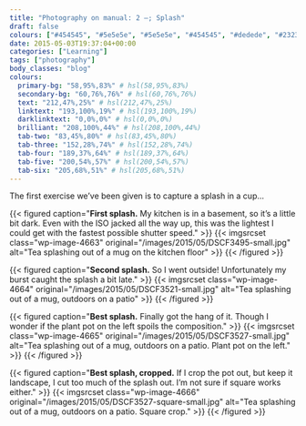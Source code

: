 ```yaml
---
title: "Photography on manual: 2 –; Splash"
draft: false
colours: ["#454545", "#5e5e5e", "#5e5e5e", "#454545", "#dedede", "#232323", "#dedede"]
date: 2015-05-03T19:37:04+00:00
categories: ["Learning"]
tags: ["photography"]
body_classes: "blog"
colours:
  primary-bg: "58,95%,83%" # hsl(58,95%,83%)
  secondary-bg: "60,76%,76%" # hsl(60,76%,76%)
  text: "212,47%,25%" # hsl(212,47%,25%)
  linktext: "193,100%,19%" # hsl(193,100%,19%)
  darklinktext: "0,0%,0%" # hsl(0,0%,0%)
  brilliant: "208,100%,44%" # hsl(208,100%,44%)
  tab-two: "83,45%,80%" # hsl(83,45%,80%)
  tab-three: "152,28%,74%" # hsl(152,28%,74%)
  tab-four: "189,37%,64%" # hsl(189,37%,64%)
  tab-five: "200,54%,57%" # hsl(200,54%,57%)
  tab-six: "205,68%,51%" # hsl(205,68%,51%)
---
```


The first exercise we’ve been given is to capture a splash in a cup…

{{< figured caption="**First splash.** My kitchen is in a basement, so it’s a little bit dark. Even with the ISO jacked all the way up, this was the lightest I could get with the fastest possible shutter speed." >}}
  {{< imgsrcset class="wp-image-4663" original="/images/2015/05/DSCF3495-small.jpg" alt="Tea splashing out of a mug on the kitchen floor" >}}
{{< /figured >}}

{{< figured caption="**Second splash.** So I went outside! Unfortunately my burst caught the splash a bit late." >}}
  {{< imgsrcset class="wp-image-4664" original="/images/2015/05/DSCF3521-small.jpg" alt="Tea splashing out of a mug, outdoors on a patio" >}}
{{< /figured >}}

{{< figured caption="**Best splash.** Finally got the hang of it. Though I wonder if the plant pot on the left spoils the composition." >}}
  {{< imgsrcset class="wp-image-4665" original="/images/2015/05/DSCF3527-small.jpg" alt="Tea splashing out of a mug, outdoors on a patio. Plant pot on the left." >}}
{{< /figured >}}

{{< figured caption="**Best splash, cropped.** If I crop the pot out, but keep it landscape, I cut too much of the splash out. I’m not sure if square works either." >}}
  {{< imgsrcset class="wp-image-4666" original="/images/2015/05/DSCF3527-square-small.jpg" alt="Tea splashing out of a mug, outdoors on a patio. Square crop." >}}
{{< /figured >}}

